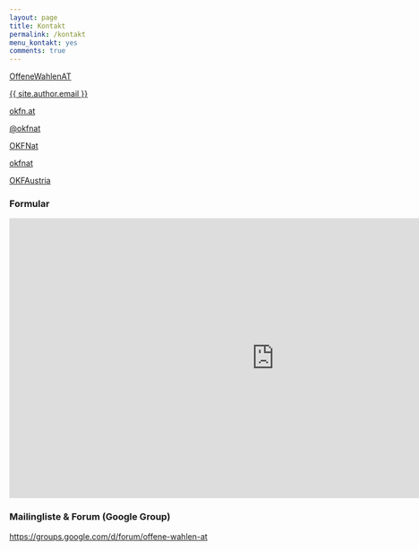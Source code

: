 ```yaml
---
layout: page
title: Kontakt
permalink: /kontakt
menu_kontakt: yes
comments: true
---
```




<i class="fa fa-hashtag" aria-hidden="true"></i>[OffeneWahlenAT](https://twitter.com/search?f=tweets&q=%23OffeneWahlenAT&src=typd)

<a href="mailto:{{ site.author.email }}?subject=Formular Offene Wahlen AT: "><i class="fa fa-envelope" aria-hidden="true"></i> {{ site.author.email }}</a>

<a class="nav-link" href="https://okfn.at" title="Open Knowledge Österreich"><i class="fa fa-globe"></i> okfn.at</a>

<a class="nav-link" href="https://twitter.com/okfnat" title="OK-AT auf Twitter"><i class="fa fa-twitter"></i> @okfnat</a>

<a class="nav-link" href="https://www.facebook.com/OKFNat" title="OK-AT auf Facebook"><i class="fa fa-facebook"></i> OKFNat</a>

<a class="nav-link" href="https://github.com/okfnat" title="OK-AT auf Github"><i class="fa fa-github"></i> okfnat</a>

<a class="nav-link" href="https://www.youtube.com/user/OKFAustria" title="OK-AT auf Youtube"><i class="fa fa-youtube"></i> OKFAustria</a>

### Formular

<iframe src="https://docs.google.com/forms/d/e/1FAIpQLSekS8zXbbZUuYcNFiOGAICav03A9qAOM5tbTnPhI71KyL4fwA/viewform?embedded=true" width="945" height="500" frameborder="0" marginheight="0" marginwidth="0">Loading...</iframe>


### <i class="fa fa-users" aria-hidden="true"></i> Mailingliste & Forum (Google Group)

https://groups.google.com/d/forum/offene-wahlen-at
